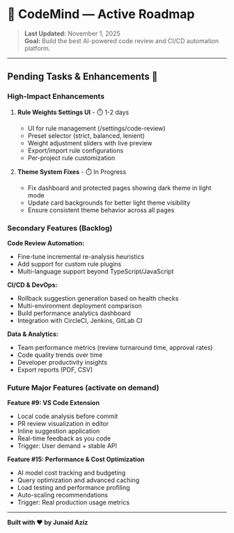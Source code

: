 # 🤖 CodeMind — Active Roadmap

> **Last Updated:** November 1, 2025  
> **Goal:** Build the best AI-powered code review and CI/CD automation platform.

---

## Pending Tasks & Enhancements 🚀

### **High-Impact Enhancements**

1. **Rule Weights Settings UI** - ⏱️ 1-2 days 
   - UI for rule management (/settings/code-review)
   - Preset selector (strict, balanced, lenient)
   - Weight adjustment sliders with live preview
   - Export/import rule configurations
   - Per-project rule customization

2. **Theme System Fixes** - ⏱️ In Progress
   - Fix dashboard and protected pages showing dark theme in light mode
   - Update card backgrounds for better light theme visibility
   - Ensure consistent theme behavior across all pages

### **Secondary Features (Backlog)**

**Code Review Automation:**
- Fine-tune incremental re-analysis heuristics
- Add support for custom rule plugins
- Multi-language support beyond TypeScript/JavaScript

**CI/CD & DevOps:**
- Rollback suggestion generation based on health checks
- Multi-environment deployment comparison
- Build performance analytics dashboard
- Integration with CircleCI, Jenkins, GitLab CI

**Data & Analytics:**
- Team performance metrics (review turnaround time, approval rates)
- Code quality trends over time
- Developer productivity insights
- Export reports (PDF, CSV)

### **Future Major Features** (activate on demand)

**Feature #9: VS Code Extension**
- Local code analysis before commit
- PR review visualization in editor
- Inline suggestion application
- Real-time feedback as you code
- Trigger: User demand + stable API

**Feature #15: Performance & Cost Optimization**
- AI model cost tracking and budgeting
- Query optimization and advanced caching
- Load testing and performance profiling
- Auto-scaling recommendations
- Trigger: Real production usage metrics

---

**Built with ❤️ by Junaid Aziz**

